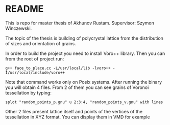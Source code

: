 # README #

This is repo for master thesis of Akhunov Rustam. Supervisor: Szymon Winczewski.

The topic of the thesis is building of polycrystal lattice from the distribution of sizes and orientation of grains.

In order to build the project you need to install Voro++ library. Then you can from the root of project run:
	
	g++ face_to_place.cc -L/usr/local/lib -lvoro++ -I/usr/local/include/voro++

Note that command works only on Posix systems.
After running the binary you will obtain 4 files. From 2 of them you can see grains of Voronoi tessellation by typing: 

	splot "random_points_p.gnu" u 2:3:4, "random_points_v.gnu" with lines
	
	
Other 2 files present lattice itself and points of the vertices of the tessellation in XYZ format. 
You can display them in VMD for example